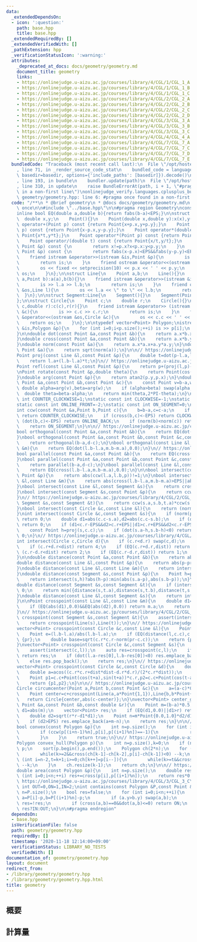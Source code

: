 ```yaml
---
data:
  _extendedDependsOn:
  - icon: ':question:'
    path: base.hpp
    title: base.hpp
  _extendedRequiredBy: []
  _extendedVerifiedWith: []
  _pathExtension: hpp
  _verificationStatusIcon: ':warning:'
  attributes:
    _deprecated_at_docs: docs/geometry/geometry.md
    document_title: geometry
    links:
    - https://onlinejudge.u-aizu.ac.jp/courses/library/4/CGL/1/CGL_1_A
    - https://onlinejudge.u-aizu.ac.jp/courses/library/4/CGL/1/CGL_1_B
    - https://onlinejudge.u-aizu.ac.jp/courses/library/4/CGL/1/CGL_1_C
    - https://onlinejudge.u-aizu.ac.jp/courses/library/4/CGL/2/CGL_2_A
    - https://onlinejudge.u-aizu.ac.jp/courses/library/4/CGL/2/CGL_2_B
    - https://onlinejudge.u-aizu.ac.jp/courses/library/4/CGL/2/CGL_2_C
    - https://onlinejudge.u-aizu.ac.jp/courses/library/4/CGL/2/CGL_2_D
    - https://onlinejudge.u-aizu.ac.jp/courses/library/4/CGL/3/CGL_3_A
    - https://onlinejudge.u-aizu.ac.jp/courses/library/4/CGL/3/CGL_3_B
    - https://onlinejudge.u-aizu.ac.jp/courses/library/4/CGL/3/CGL_3_C
    - https://onlinejudge.u-aizu.ac.jp/courses/library/4/CGL/4/CGL_4_A
    - https://onlinejudge.u-aizu.ac.jp/courses/library/4/CGL/7/CGL_7_A
    - https://onlinejudge.u-aizu.ac.jp/courses/library/4/CGL/7/CGL_7_C
    - https://onlinejudge.u-aizu.ac.jp/courses/library/4/CGL/7/CGL_7_D
    - https://onlinejudge.u-aizu.ac.jp/courses/library/4/CGL/7/CGL_7_E
  bundledCode: "Traceback (most recent call last):\n  File \"/opt/hostedtoolcache/Python/3.9.0/x64/lib/python3.9/site-packages/onlinejudge_verify/documentation/build.py\"\
    , line 71, in _render_source_code_stat\n    bundled_code = language.bundle(stat.path,\
    \ basedir=basedir, options={'include_paths': [basedir]}).decode()\n  File \"/opt/hostedtoolcache/Python/3.9.0/x64/lib/python3.9/site-packages/onlinejudge_verify/languages/cplusplus.py\"\
    , line 193, in bundle\n    bundler.update(path)\n  File \"/opt/hostedtoolcache/Python/3.9.0/x64/lib/python3.9/site-packages/onlinejudge_verify/languages/cplusplus_bundle.py\"\
    , line 310, in update\n    raise BundleErrorAt(path, i + 1, \"#pragma once found\
    \ in a non-first line\")\nonlinejudge_verify.languages.cplusplus_bundle.BundleErrorAt:\
    \ geometry/geometry.hpp: line 6: #pragma once found in a non-first line\n"
  code: "/**\n * @brief geometry\n * @docs docs/geometry/geometry.md\n */\n\n#pragma\
    \ once\n\n#include \"../base.hpp\"\n\n#pragma region Geometry\nconst double EPS=1e-8,PI=acos(-1);\n\
    inline bool EQ(double a,double b){return fabs(b-a)<EPS;}\n\nstruct Point{\n  \
    \  double x,y;\n    Point(){}\n    Point(double x,double y):x(x),y(y){}\n    Point\
    \ operator+(Point p) const {return Point{x+p.x,y+p.y};}\n    Point operator-(Point\
    \ p) const {return Point{x-p.x,y-p.y};}\n    Point operator*(double t) const {return\
    \ Point{x*t,y*t};}\n    Point operator*(Point p) const {return Point{x*p.x-y*p.y,x*p.y+y*p.x};}\n\
    \    Point operator/(double t) const {return Point{x/t,y/t};}\n    bool operator<(const\
    \ Point &p) const {\n        return x!=p.x?x<p.x:y<p.y;\n    }\n    bool operator==(const\
    \ Point &p) const {\n        return fabs(x-p.x)<EPS&&fabs(y-p.y)<EPS;\n    }\n\
    \    friend istream &operator>>(istream &is,Point &p){\n        is >> p.x >> p.y;\n\
    \        return is;\n    }\n    friend ostream &operator<<(ostream &os,Point p){\n\
    \        os << fixed << setprecision(10) << p.x << ' ' << p.y;\n        return\
    \ os;\n    }\n};\n\nstruct Line{\n    Point a,b;\n    Line(){}\n    Line(Point\
    \ a,Point b):a(a),b(b){}\n    friend istream &operator>>(istream &is,Line &l){\n\
    \        is >> l.a >> l.b;\n        return is;\n    }\n    friend ostream &operator<<(ostream\
    \ &os,Line l){\n        os << l.a << \" to \" << l.b;\n        return os;\n  \
    \  }\n};\n\nstruct Segment:Line{\n    Segment(){}\n    Segment(Point a,Point b):Line(a,b){}\n\
    };\n\nstruct Circle{\n    Point c;\n    double r;\n    Circle(){}\n    Circle(Point\
    \ c,double r):c(c),r(r){}\n    friend istream &operator>> (istream &is,Circle\
    \ &c){\n        is >> c.c >> c.r;\n        return is;\n    }\n    friend ostream\
    \ &operator<<(ostream &os,Circle &c){\n        os << c.c << ' ' << c.r;\n    \
    \    return os;\n    }\n};\n\ntypedef vector<Point> Polygon;\nistream &operator>>(istream\
    \ &is,Polygon &p){\n    for (int i=0;i<p.size();++i) is >> p[i];\n    return is;\n\
    }\n\ndouble dot(const Point &a,const Point &b){\n    return a.x*b.x+a.y*b.y;\n\
    }\ndouble cross(const Point &a,const Point &b){\n    return a.x*b.y-a.y*b.x;\n\
    }\ndouble norm(const Point &a){\n    return a.x*a.x+a.y*a.y;\n}\ndouble abs(const\
    \ Point &a){\n    return sqrt(norm(a));\n}\n\n// https://onlinejudge.u-aizu.ac.jp/courses/library/4/CGL/1/CGL_1_A\n\
    Point proj(const Line &l,const Point &p){\n    double t=dot(p-l.a,l.b-l.a)/norm(l.b-l.a);\n\
    \    return l.a+(l.b-l.a)*t;\n}\n// https://onlinejudge.u-aizu.ac.jp/courses/library/4/CGL/1/CGL_1_B\n\
    Point refl(const Line &l,const Point &p){\n    return p+(proj(l,p)-p)*2.0;\n}\n\
    \nPoint rotate(const Point &p,double theta){\n    return Point(cos(theta)*p.x-sin(theta)*p.y,sin(theta)*p.x+cos(theta)*p.y);\n\
    }\ndouble arg(const Point &p){\n    return atan2(p.y,p.x);\n}\ndouble get_angle(const\
    \ Point &a,const Point &b,const Point &c){\n    const Point v=b-a,w=c-b;\n   \
    \ double alpha=arg(v),beta=arg(w);\n    if (alpha>beta) swap(alpha,beta);\n  \
    \  double theta=beta-alpha;\n    return min(theta,2*PI-theta);\n}\n\nstatic const\
    \ int COUNTER_CLOCKWISE=1;\nstatic const int CLOCKWISE=-1;\nstatic const int ONLINE_BACK=2;\n\
    static const int ONLINE_FRONT=-2;\nstatic const int ON_SEGMENT=0;\n\n// https://onlinejudge.u-aizu.ac.jp/courses/library/4/CGL/1/CGL_1_C\n\
    int ccw(const Point &a,Point b,Point c){\n    b=b-a,c=c-a;\n    if (cross(b,c)>EPS)\
    \ return COUNTER_CLOCKWISE;\n    if (cross(b,c)<-EPS) return CLOCKWISE;\n    if\
    \ (dot(b,c)<-EPS) return ONLINE_BACK;\n    if (norm(b)<norm(c)) return ONLINE_FRONT;\n\
    \    return ON_SEGMENT;\n}\n\n// https://onlinejudge.u-aizu.ac.jp/courses/library/4/CGL/2/CGL_2_A\n\
    bool orthogonal(const Point &a,const Point &b){\n    return EQ(dot(a,b),0.0);\n\
    }\nbool orthogonal(const Point &a,const Point &b,const Point &c,const Point &d){\n\
    \    return orthogonal(b-a,d-c);\n}\nbool orthogonal(const Line &l,const Line\
    \ &m){\n    return EQ(dot(l.b-l.a,m.b-m.a),0.0);\n}\n// https://onlinejudge.u-aizu.ac.jp/courses/library/4/CGL/2/CGL_2_A\n\
    bool parallel(const Point &a,const Point &b){\n    return EQ(cross(a,b),0.0);\n\
    }\nbool parallel(const Point &a,const Point &b,const Point &c,const Point &d){\n\
    \    return parallel(b-a,d-c);\n}\nbool parallel(const Line &l,const Line &m){\n\
    \    return EQ(cross(l.b-l.a,m.b-m.a),0.0);\n}\n\nbool intersect(const Line &l,const\
    \ Point &p){\n    return abs(ccw(l.a,l.b,p))!=1;\n}\nbool intersect(const Line\
    \ &l,const Line &m){\n    return abs(cross(l.b-l.a,m.b-m.a)>EPS||abs(cross(l.b-l.a,m.b-m.a))<EPS);\n\
    }\nbool intersect(const Line &l,const Segment &s){\n    return cross(l.b-l.a,s.a-l.a)*cross(l.b-l.a,s.b-l.a)<EPS;\n\
    }\nbool intersect(const Segment &s,const Point &p){\n    return ccw(s.a,s.b,p)==0;\n\
    }\n// https://onlinejudge.u-aizu.ac.jp/courses/library/4/CGL/2/CGL_2_B\nbool intersect(const\
    \ Segment &s,const Segment &t){\n    return ccw(s.a,s.b,t.a)*ccw(s.a,s.b,t.b)<=0&&ccw(t.a,t.b,s.a)*ccw(t.a,t.b,s.b)<=0;\n\
    }\nbool intersect(const Circle &c,const Line &l){\n    return (norm(proj(l,c.c)-c.c)-c.r*c.r)<=EPS;\n\
    }\nint intersect(const Circle &c,const Segment &s){\n    if (norm(proj(s,c.c)-c.c)-c.r*c.r>EPS)\
    \ return 0;\n    double d1=abs(c.c-s.a),d2=abs(c.c-s.b);\n    if (d1<c.r+EPS&&d2<c.r+EPS)\
    \ return 0;\n    if (d1<c.r-EPS&&d2>c.r+EPS||d1>c.r+EPS&&d2<c.r-EPS) return 1;\n\
    \    const Point h=proj(s,c.c);\n    if (dot(s.a-h,s.b-h)<0) return 2;\n    return\
    \ 0;\n}\n// https://onlinejudge.u-aizu.ac.jp/courses/library/4/CGL/7/CGL_7_A\n\
    int intersect(Circle c,Circle d){\n    if (c.r<d.r) swap(c,d);\n    double dist=abs(c.c-d.c);\n\
    \    if (c.r+d.r<dist) return 4;\n    if (EQ(c.r+d.r,dist)) return 3;\n    if\
    \ (c.r-d.r<dist) return 2;\n    if (EQ(c.r-d.r,dist)) return 1;\n    return 0;\n\
    }\n\ndouble distance(const Point &a,const Point &b){\n    return abs(b-a);\n}\n\
    double distance(const Line &l,const Point &p){\n    return abs(p-proj(l,p));\n\
    }\ndouble distance(const Line &l,const Line &m){\n    return intersect(l,m)?0:distance(l,m.a);\n\
    }\ndouble distance(const Segment &s,const Point &p){\n    Point h=proj(s,p);\n\
    \    return intersect(s,h)?abs(h-p):min(abs(s.a-p),abs(s.b-p));\n}\n// https://onlinejudge.u-aizu.ac.jp/courses/library/4/CGL/2/CGL_2_D\n\
    double distance(const Segment &s,const Segment &t){\n    if (intersect(s,t)) return\
    \ 0;\n    return min({distance(s,t.a),distance(s,t.b),distance(t,s.a),distance(t,s.b)});\n\
    }\ndouble distance(const Line &l,const Segment &s){\n    return intersect(l,s)?0:min(distance(l,s.a),distance(l,s.b));\n\
    }\n\nPoint crosspoint(const Line &l,const Line &m){\n    double d1=cross(l.b-l.a,m.b-m.a),d2=cross(l.b-l.a,l.b-m.a);\n\
    \    if (EQ(abs(d1),0.0)&&EQ(abs(d2),0.0)) return m.a;\n    return m.a+(m.b-m.a)*d2/d1;\n\
    }\n// https://onlinejudge.u-aizu.ac.jp/courses/library/4/CGL/2/CGL_2_C\nPoint\
    \ crosspoint(const Segment &s,const Segment &t){\n    assert(intersect(s,t));\n\
    \    return crosspoint(Line(s),Line(t));\n}\n// https://onlinejudge.u-aizu.ac.jp/courses/library/4/CGL/7/CGL_7_D\n\
    vector<Point> crosspoint(const Circle &c,const Line &l){\n    Point pr=proj(l,c.c);\n\
    \    Point e=(l.b-l.a)/abs(l.b-l.a);\n    if (EQ(distance(l,c.c),c.r)) return\
    \ {pr};\n    double base=sqrt(c.r*c.r-norm(pr-c.c));\n    return {pr-e*base,pr+e*base};\n\
    }\nvector<Point> crosspoint(const Circle &c,const Segment &s){\n    Line l=Line(s);\n\
    \    assert(intersect(c,l));\n    auto res=crosspoint(c,l);\n    if (intersect(c,l)==2)\
    \ return res;\n    if (dot(l.a-res[0],l.b-res[0])<0) res.emplace_back(res[0]);\n\
    \    else res.pop_back();\n    return res;\n}\n// https://onlinejudge.u-aizu.ac.jp/courses/library/4/CGL/7/CGL_7_E\n\
    vector<Point> crosspoint(const Circle &c,const Circle &d){\n    double dist=abs(c.c-d.c);\n\
    \    double a=acos((c.r*c.r+dist*dist-d.r*d.r)/(2*c.r*dist));\n    double t=arg(d.c-c.c);\n\
    \    Point p1=c.c+Point(cos(t+a),sin(t+a))*c.r,p2=c.c+Point(cos(t-a),sin(t-a))*c.r;\n\
    \    return {p1,p2};\n}\n\n// https://onlinejudge.u-aizu.ac.jp/courses/library/4/CGL/7/CGL_7_C\n\
    Circle circumcenter(Point a,Point b,const Point &c){\n    a=(a-c)*0.5;\n    b=(b-c)*0.5;\n\
    \    Point center=c+crosspoint(Line(a,a*Point{1,1}),Line{b,b*Point{1,1}});\n \
    \   return Circle{center,abs(c-center)};\n}\nvector<Point> center_given_radius(const\
    \ Point &a,const Point &b,const double &r){\n    Point m=(b-a)*0.5;\n    double\
    \ d1=abs(m);\n    vector<Point> res;\n    if (EQ(d1,0.0)||d1>r) return res;\n\
    \    double d2=sqrt(r*r-d1*d1);\n    Point n=m*Point{0.0,1.0}*d2/d1;\n    res.emplace_back(a+m+n);\n\
    \    if (d2>EPS) res.emplace_back(a+m-n);\n    return res;\n}\n\n// https://onlinejudge.u-aizu.ac.jp/courses/library/4/CGL/3/CGL_3_B\n\
    bool convex(const Polygon &p){\n    int n=p.size();\n    for (int i=0;i<n;++i){\n\
    \        if (ccw(p[(i+n-1)%n],p[i],p[(i+1)%n])==-1){\n            return false;\n\
    \        }\n    }\n    return true;\n}\n// https://onlinejudge.u-aizu.ac.jp/courses/library/4/CGL/4/CGL_4_A\n\
    Polygon convex_hull(Polygon p){\n    int n=p.size(),k=0;\n    if (n<=2) return\
    \ p;\n    sort(p.begin(),p.end());\n    Polygon ch(2*n);\n    for (int i=0;i<n;ch[k++]=p[i++]){\n\
    \        while(k>=2&&cross(ch[k-1]-ch[k-2],p[i]-ch[k-1])<0) --k;\n    }\n    for\
    \ (int i=n-2,t=k+1;i>=0;ch[k++]=p[i--]){\n        while(k>=t&&cross(ch[k-1]-ch[k-2],p[i]-ch[k-1])<0)\
    \ --k;\n    }\n    ch.resize(k-1);\n    return ch;\n}\n\n// https://onlinejudge.u-aizu.ac.jp/courses/library/4/CGL/3/CGL_3_A\n\
    double area(const Polygon &p){\n    int n=p.size();\n    double res=0;\n    for\
    \ (int i=0;i<n;++i) res+=cross(p[i],p[(i+1)%n]);\n    return res*0.5;\n}\n\n//\
    \ https://onlinejudge.u-aizu.ac.jp/courses/library/4/CGL/3/CGL_3_C\nstatic const\
    \ int OUT=0,ON=1,IN=2;\nint contains(const Polygon &P,const Point &p){\n    int\
    \ n=P.size();\n    bool res=false;\n    for (int i=0;i<n;++i){\n        Point\
    \ a=P[i]-p,b=P[(i+1)%n]-p;\n        if (a.y>b.y) swap(a,b);\n        if (a.y<=0&&0<b.y&&cross(a,b)<0)\
    \ res=!res;\n        if (cross(a,b)==0&&dot(a,b)<=0) return ON;\n    }\n    return\
    \ res?IN:OUT;\n}\n\n#pragma endregion"
  dependsOn:
  - base.hpp
  isVerificationFile: false
  path: geometry/geometry.hpp
  requiredBy: []
  timestamp: '2020-11-18 12:14:00+09:00'
  verificationStatus: LIBRARY_NO_TESTS
  verifiedWith: []
documentation_of: geometry/geometry.hpp
layout: document
redirect_from:
- /library/geometry/geometry.hpp
- /library/geometry/geometry.hpp.html
title: geometry
---
```

## 概要

## 計算量